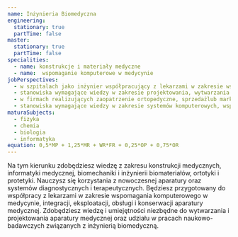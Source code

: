 ```yaml
---
name: Inżynieria Biomedyczna
engineering:
  stationary: true
  partTime: false
master:
  stationary: true
  partTime: false
specialities:
  - name: konstrukcje i materiały medyczne
  - name:  wspomaganie komputerowe w medycynie
jobPerspectives:
  - w szpitalach jako inżynier współpracujący z lekarzami w zakresie wspomagania komputerowego w medycynie, integracji, eksploatacji, obsłudze i konserwacji aparatury medycznej oraz obsłudze systemów diagnostycznych i terapeutycznych
  - stanowiska wymagające wiedzy w zakresie projektowania, wytwarzania i eksploatacji narzędzi oraz urządzeń medycznych, zwłaszcza dla ortopedii, stomatologii i rehabilitacji, z wykorzystaniem nowoczesnych materiałów medycznych
  - w firmach realizujących zaopatrzenie ortopedyczne, sprzedażlub marketing na rynku usług medycznych
  - stanowiska wymagające wiedzy w zakresie systemów komputerowych, wspomagania diagnostyki medycznej, biocybernetyki, medycznych systemów informacyjnych oraz systemów ekspertowych
maturaSubjects:
  - fizyka
  - chemia
  - biologia
  - informatyka
equation: 0,5*MP + 1,25*MR + WR*FR + 0,25*OP + 0,75*OR
---
```

Na tym kierunku zdobędziesz wiedzę z zakresu konstrukcji medycznych, informatyki medycznej, biomechaniki i inżynierii biomateriałów, ortotyki i protetyki. Nauczysz się korzystania z nowoczesnej aparatury oraz systemów diagnostycznych i terapeutycznych. Będziesz przygotowany do współpracy z lekarzami w zakresie wspomagania komputerowego w medycynie, integracji, eksploatacji, obsługi i konserwacji aparatury medycznej. Zdobędziesz wiedzę i umiejętności niezbędne do wytwarzania i projektowania aparatury medycznej oraz udziału w pracach naukowo-badawczych związanych z inżynierią biomedyczną.